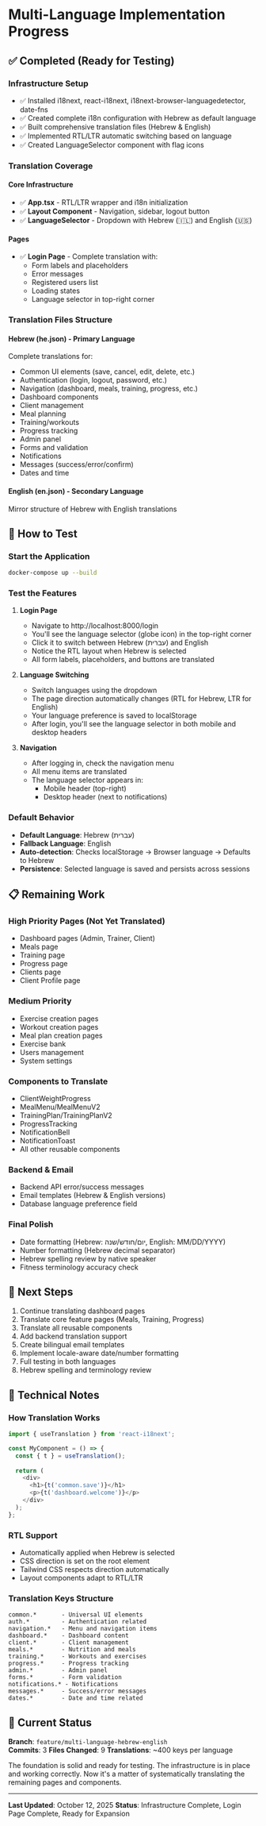 # Multi-Language Implementation Progress

## ✅ Completed (Ready for Testing)

### Infrastructure Setup
- ✅ Installed i18next, react-i18next, i18next-browser-languagedetector, date-fns
- ✅ Created complete i18n configuration with Hebrew as default language
- ✅ Built comprehensive translation files (Hebrew & English)
- ✅ Implemented RTL/LTR automatic switching based on language
- ✅ Created LanguageSelector component with flag icons

### Translation Coverage

#### Core Infrastructure
- ✅ **App.tsx** - RTL/LTR wrapper and i18n initialization
- ✅ **Layout Component** - Navigation, sidebar, logout button
- ✅ **LanguageSelector** - Dropdown with Hebrew (🇮🇱) and English (🇺🇸)

#### Pages
- ✅ **Login Page** - Complete translation with:
  - Form labels and placeholders
  - Error messages
  - Registered users list
  - Loading states
  - Language selector in top-right corner

### Translation Files Structure

#### Hebrew (he.json) - Primary Language
Complete translations for:
- Common UI elements (save, cancel, edit, delete, etc.)
- Authentication (login, logout, password, etc.)
- Navigation (dashboard, meals, training, progress, etc.)
- Dashboard components
- Client management
- Meal planning
- Training/workouts
- Progress tracking
- Admin panel
- Forms and validation
- Notifications
- Messages (success/error/confirm)
- Dates and time

#### English (en.json) - Secondary Language
Mirror structure of Hebrew with English translations

## 🧪 How to Test

### Start the Application
```bash
docker-compose up --build
```

### Test the Features

1. **Login Page**
   - Navigate to http://localhost:8000/login
   - You'll see the language selector (globe icon) in the top-right corner
   - Click it to switch between Hebrew (עברית) and English
   - Notice the RTL layout when Hebrew is selected
   - All form labels, placeholders, and buttons are translated

2. **Language Switching**
   - Switch languages using the dropdown
   - The page direction automatically changes (RTL for Hebrew, LTR for English)
   - Your language preference is saved to localStorage
   - After login, you'll see the language selector in both mobile and desktop headers

3. **Navigation**
   - After logging in, check the navigation menu
   - All menu items are translated
   - The language selector appears in:
     - Mobile header (top-right)
     - Desktop header (next to notifications)

### Default Behavior
- **Default Language**: Hebrew (עברית)
- **Fallback Language**: English
- **Auto-detection**: Checks localStorage → Browser language → Defaults to Hebrew
- **Persistence**: Selected language is saved and persists across sessions

## 📋 Remaining Work

### High Priority Pages (Not Yet Translated)
- Dashboard pages (Admin, Trainer, Client)
- Meals page
- Training page
- Progress page
- Clients page
- Client Profile page

### Medium Priority
- Exercise creation pages
- Workout creation pages
- Meal plan creation pages
- Exercise bank
- Users management
- System settings

### Components to Translate
- ClientWeightProgress
- MealMenu/MealMenuV2
- TrainingPlan/TrainingPlanV2
- ProgressTracking
- NotificationBell
- NotificationToast
- All other reusable components

### Backend & Email
- Backend API error/success messages
- Email templates (Hebrew & English versions)
- Database language preference field

### Final Polish
- Date formatting (Hebrew: יום/חודש/שנה, English: MM/DD/YYYY)
- Number formatting (Hebrew decimal separator)
- Hebrew spelling review by native speaker
- Fitness terminology accuracy check

## 🎯 Next Steps

1. Continue translating dashboard pages
2. Translate core feature pages (Meals, Training, Progress)
3. Translate all reusable components
4. Add backend translation support
5. Create bilingual email templates
6. Implement locale-aware date/number formatting
7. Full testing in both languages
8. Hebrew spelling and terminology review

## 📝 Technical Notes

### How Translation Works
```typescript
import { useTranslation } from 'react-i18next';

const MyComponent = () => {
  const { t } = useTranslation();
  
  return (
    <div>
      <h1>{t('common.save')}</h1>
      <p>{t('dashboard.welcome')}</p>
    </div>
  );
};
```

### RTL Support
- Automatically applied when Hebrew is selected
- CSS direction is set on the root element
- Tailwind CSS respects direction automatically
- Layout components adapt to RTL/LTR

### Translation Keys Structure
```
common.*       - Universal UI elements
auth.*         - Authentication related
navigation.*   - Menu and navigation items
dashboard.*    - Dashboard content
client.*       - Client management
meals.*        - Nutrition and meals
training.*     - Workouts and exercises
progress.*     - Progress tracking
admin.*        - Admin panel
forms.*        - Form validation
notifications.* - Notifications
messages.*     - Success/error messages
dates.*        - Date and time related
```

## 🚀 Current Status

**Branch**: `feature/multi-language-hebrew-english`  
**Commits**: 3
**Files Changed**: 9
**Translations**: ~400 keys per language

The foundation is solid and ready for testing. The infrastructure is in place and working correctly. Now it's a matter of systematically translating the remaining pages and components.

---

**Last Updated**: October 12, 2025
**Status**: Infrastructure Complete, Login Page Complete, Ready for Expansion

